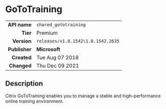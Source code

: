 # GoToTraining
| | |
|-:|-|
|**API name**|`shared_gototraining`|
|**Tier**|Premium|
|**Version**|`releases/v1.0.1542\1.0.1542.2635`|
|**Publisher**|**Microsoft**|
|**Created**|Tue Aug 07 2018|
|**Changed**|Thu Dec 09 2021|

## Description
Citrix GoToTraining enables you to manage a stable and high-performance online training environment.
